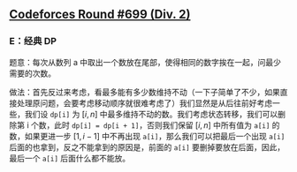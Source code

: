 ## [Codeforces Round #699 (Div. 2)](https://codeforces.com/contest/1481)
 
### E：经典 DP

题意：每次从数列 a 中取出一个数放在尾部，使得相同的数字挨在一起，问最少需要的次数。

做法：首先反过来考虑，看最多能有多少数维持不动（一下子简单了不少，如果直接处理原问题，会要考虑移动顺序就很难考虑了）我们显然是从后往前好考虑一些，我们设 `dp[i]` 为 $[i, n]$ 中最多维持不动的数。我们考虑状态转移，我们可以删除第 i 个数，此时 `dp[i] = dp[i + 1]`，否则我们保留 $[i, n]$ 中所有值为 `a[i]` 的数，如果更进一步 $[1, i - 1]$ 中不再出现 `a[i]`，那么我们可以把最后一个出现 `a[i]` 后面的也拿到，反之不能拿到的原因是，前面的 `a[i]` 要删掉要放在后面，因此，最后一个 `a[i]` 后面什么都不能放。
